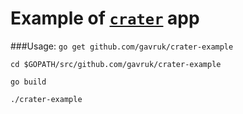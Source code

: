 Example of [`crater`](https://github.com/gavruk/crater) app
==============

###Usage:
`go get github.com/gavruk/crater-example`

`cd $GOPATH/src/github.com/gavruk/crater-example`

`go build`

`./crater-example`



